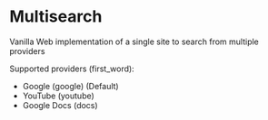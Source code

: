 # Multisearch
Vanilla Web implementation of a single site to search from multiple providers

Supported providers (first_word):
- Google (google) (Default)
- YouTube (youtube)
- Google Docs (docs)
